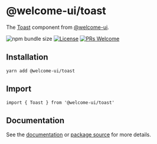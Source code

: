 # @welcome-ui/toast

The [Toast](https://welcome-ui.com/components/toast) component from [@welcome-ui](https://welcome-ui.com).

![npm bundle size](https://img.shields.io/bundlephobia/minzip/@welcome-ui/toast) [![License](https://img.shields.io/npm/l/welcome-ui.svg)](https://github.com/WTTJ/welcome-ui/blob/master/LICENSE) [![PRs Welcome](https://img.shields.io/badge/PRs-welcome-mediumspringgreen.svg)](ttps://github.com/WTTJ/welcome-ui/blob/master/CONTRIBUTING.md)

## Installation

    yarn add @welcome-ui/toast

## Import

    import { Toast } from '@welcome-ui/toast'

## Documentation

See the [documentation](https://welcome-ui.com/components/toast) or [package source](https://github.com/WTTJ/welcome-ui/tree/master/packages/Toast) for more details.
